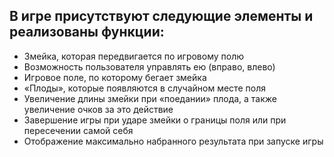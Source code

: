 ## В игре присутствуют следующие элементы и реализованы функции:
- Змейка, которая передвигается по игровому полю
- Возможность пользователя управлять ею (вправо, влево)
- Игровое поле, по которому бегает змейка
- «Плоды», которые появляются в случайном месте поля
- Увеличение длины змейки при «поедании» плода, а также увеличение очков за это действие
- Завершение игры при ударе змейки о границы поля или при 
пересечении самой себя
- Отображение максимально набранного результата при запуске игры
